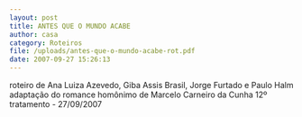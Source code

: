 ```yaml
---
layout: post
title: ANTES QUE O MUNDO ACABE
author: casa
category: Roteiros
file: /uploads/antes-que-o-mundo-acabe-rot.pdf
date: 2007-09-27 15:26:13
---
```

r﻿oteiro de Ana Luiza Azevedo, Giba Assis Brasil, Jorge Furtado e Paulo Halm
adaptação do romance homônimo de Marcelo Carneiro da Cunha
12º tratamento - 27/09/2007